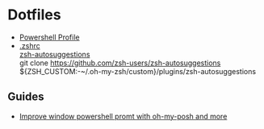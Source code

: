 # Dotfiles

* [Powershell Profile](https://github.com/kevinboss/dotfiles/blob/main/Microsoft.PowerShell_profile.ps1)
* [.zshrc](https://github.com/kevinboss/dotfiles/blob/main/.zshrc)  
[zsh-autosuggestions](https://github.com/zsh-users/zsh-autosuggestions)  
git clone https://github.com/zsh-users/zsh-autosuggestions ${ZSH_CUSTOM:-~/.oh-my-zsh/custom}/plugins/zsh-autosuggestions

## Guides

* [ Improve window powershell promt with oh-my-posh and more](https://dev.to/dannyviiprus/improve-window-powershell-promt-with-oh-my-posh-and-more-20md)
